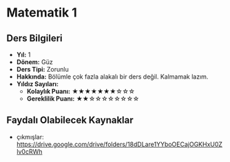 # Matematik 1

## Ders Bilgileri

- **Yıl:** 1
- **Dönem:** Güz
- **Ders Tipi:** Zorunlu
- **Hakkında:** Bölümle çok fazla alakalı bir ders değil. Kalmamak lazım.
- **Yıldız Sayıları:**
  - **Kolaylık Puanı:** ★★★★★★★☆☆☆
  - **Gereklilik Puanı:** ★★☆☆☆☆☆☆☆☆


## Faydalı Olabilecek Kaynaklar

- çıkmışlar: https://drive.google.com/drive/folders/18dDLare1YYboOECajOGKHxU0Zlv0cRWh
